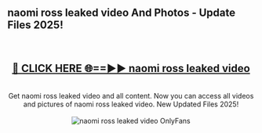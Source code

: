 <h2>naomi ross leaked video And Photos - Update Files 2025!</h2>
<br>
<div align="center">
<h2><a href="https://betterlinks.top/A2PfLJ" rel="nofollow">🔴 CLICK HERE 🌐==►► naomi ross leaked video</a></h2>
<br>
Get naomi ross leaked video and all content. Now you can access all videos and pictures of naomi ross leaked video. New Updated Files 2025!
<br>
<br>
<a href="https://betterlinks.top/A2PfLJ" rel="nofollow" data-target="animated-image.originalLink"><img src="https://i.imgur.com/dJHk4Zq.gif" alt="naomi ross leaked video OnlyFans" style="max-width: 100%; display: inline-block;" data-target="animated-image.originalImage"></a>
</div>
<br>